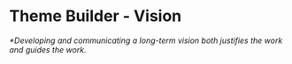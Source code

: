 # Theme Builder - Vision

_*Developing and communicating a long-term vision both justifies the work and guides the work._
